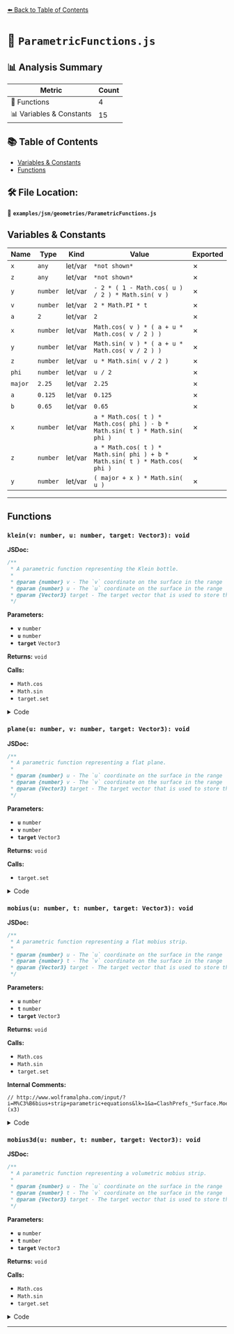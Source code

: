 [⬅️ Back to Table of Contents](../../../index.md)

# 📄 `ParametricFunctions.js`

## 📊 Analysis Summary

| Metric | Count |
|--------|-------|
| 🔧 Functions | 4 |
| 📊 Variables & Constants | 15 |

## 📚 Table of Contents

- [Variables & Constants](#variables-constants)
- [Functions](#functions)

## 🛠️ File Location:
📂 **`examples/jsm/geometries/ParametricFunctions.js`**

## Variables & Constants

| Name | Type | Kind | Value | Exported |
|------|------|------|-------|----------|
| `x` | `any` | let/var | `*not shown*` | ✗ |
| `z` | `any` | let/var | `*not shown*` | ✗ |
| `y` | `number` | let/var | `- 2 * ( 1 - Math.cos( u ) / 2 ) * Math.sin( v )` | ✗ |
| `v` | `number` | let/var | `2 * Math.PI * t` | ✗ |
| `a` | `2` | let/var | `2` | ✗ |
| `x` | `number` | let/var | `Math.cos( v ) * ( a + u * Math.cos( v / 2 ) )` | ✗ |
| `y` | `number` | let/var | `Math.sin( v ) * ( a + u * Math.cos( v / 2 ) )` | ✗ |
| `z` | `number` | let/var | `u * Math.sin( v / 2 )` | ✗ |
| `phi` | `number` | let/var | `u / 2` | ✗ |
| `major` | `2.25` | let/var | `2.25` | ✗ |
| `a` | `0.125` | let/var | `0.125` | ✗ |
| `b` | `0.65` | let/var | `0.65` | ✗ |
| `x` | `number` | let/var | `a * Math.cos( t ) * Math.cos( phi ) - b * Math.sin( t ) * Math.sin( phi )` | ✗ |
| `z` | `number` | let/var | `a * Math.cos( t ) * Math.sin( phi ) + b * Math.sin( t ) * Math.cos( phi )` | ✗ |
| `y` | `number` | let/var | `( major + x ) * Math.sin( u )` | ✗ |


---

## Functions

### `klein(v: number, u: number, target: Vector3): void`

**JSDoc:**
```typescript
/**
 * A parametric function representing the Klein bottle.
 *
 * @param {number} v - The `v` coordinate on the surface in the range `[0,1]`.
 * @param {number} u - The `u` coordinate on the surface in the range `[0,1]`.
 * @param {Vector3} target - The target vector that is used to store the method's result.
 */
```

**Parameters:**

- **`v`** `number`
- **`u`** `number`
- **`target`** `Vector3`

**Returns:** `void`

**Calls:**

- `Math.cos`
- `Math.sin`
- `target.set`

<details><summary>Code</summary>

```typescript
function klein( v, u, target ) {

	u *= Math.PI;
	v *= 2 * Math.PI;

	u = u * 2;
	let x, z;
	if ( u < Math.PI ) {

		x = 3 * Math.cos( u ) * ( 1 + Math.sin( u ) ) + ( 2 * ( 1 - Math.cos( u ) / 2 ) ) * Math.cos( u ) * Math.cos( v );
		z = - 8 * Math.sin( u ) - 2 * ( 1 - Math.cos( u ) / 2 ) * Math.sin( u ) * Math.cos( v );

	} else {

		x = 3 * Math.cos( u ) * ( 1 + Math.sin( u ) ) + ( 2 * ( 1 - Math.cos( u ) / 2 ) ) * Math.cos( v + Math.PI );
		z = - 8 * Math.sin( u );

	}

	const y = - 2 * ( 1 - Math.cos( u ) / 2 ) * Math.sin( v );

	target.set( x, y, z );

}
```
</details>

### `plane(u: number, v: number, target: Vector3): void`

**JSDoc:**
```typescript
/**
 * A parametric function representing a flat plane.
 *
 * @param {number} u - The `u` coordinate on the surface in the range `[0,1]`.
 * @param {number} v - The `v` coordinate on the surface in the range `[0,1]`.
 * @param {Vector3} target - The target vector that is used to store the method's result.
 */
```

**Parameters:**

- **`u`** `number`
- **`v`** `number`
- **`target`** `Vector3`

**Returns:** `void`

**Calls:**

- `target.set`

<details><summary>Code</summary>

```typescript
function plane( u, v, target ) {

	target.set( u, 0, v );

}
```
</details>

### `mobius(u: number, t: number, target: Vector3): void`

**JSDoc:**
```typescript
/**
 * A parametric function representing a flat mobius strip.
 *
 * @param {number} u - The `u` coordinate on the surface in the range `[0,1]`.
 * @param {number} t - The `v` coordinate on the surface in the range `[0,1]`.
 * @param {Vector3} target - The target vector that is used to store the method's result.
 */
```

**Parameters:**

- **`u`** `number`
- **`t`** `number`
- **`target`** `Vector3`

**Returns:** `void`

**Calls:**

- `Math.cos`
- `Math.sin`
- `target.set`

**Internal Comments:**
```
// http://www.wolframalpha.com/input/?i=M%C3%B6bius+strip+parametric+equations&lk=1&a=ClashPrefs_*Surface.MoebiusStrip.SurfaceProperty.ParametricEquations- (x3)
```

<details><summary>Code</summary>

```typescript
function mobius( u, t, target ) {

	// http://www.wolframalpha.com/input/?i=M%C3%B6bius+strip+parametric+equations&lk=1&a=ClashPrefs_*Surface.MoebiusStrip.SurfaceProperty.ParametricEquations-
	u = u - 0.5;
	const v = 2 * Math.PI * t;

	const a = 2;

	const x = Math.cos( v ) * ( a + u * Math.cos( v / 2 ) );
	const y = Math.sin( v ) * ( a + u * Math.cos( v / 2 ) );
	const z = u * Math.sin( v / 2 );

	target.set( x, y, z );

}
```
</details>

### `mobius3d(u: number, t: number, target: Vector3): void`

**JSDoc:**
```typescript
/**
 * A parametric function representing a volumetric mobius strip.
 *
 * @param {number} u - The `u` coordinate on the surface in the range `[0,1]`.
 * @param {number} t - The `v` coordinate on the surface in the range `[0,1]`.
 * @param {Vector3} target - The target vector that is used to store the method's result.
 */
```

**Parameters:**

- **`u`** `number`
- **`t`** `number`
- **`target`** `Vector3`

**Returns:** `void`

**Calls:**

- `Math.cos`
- `Math.sin`
- `target.set`

<details><summary>Code</summary>

```typescript
function mobius3d( u, t, target ) {

	u *= Math.PI;
	t *= 2 * Math.PI;

	u = u * 2;
	const phi = u / 2;
	const major = 2.25, a = 0.125, b = 0.65;

	let x = a * Math.cos( t ) * Math.cos( phi ) - b * Math.sin( t ) * Math.sin( phi );
	const z = a * Math.cos( t ) * Math.sin( phi ) + b * Math.sin( t ) * Math.cos( phi );
	const y = ( major + x ) * Math.sin( u );
	x = ( major + x ) * Math.cos( u );

	target.set( x, y, z );

}
```
</details>


---